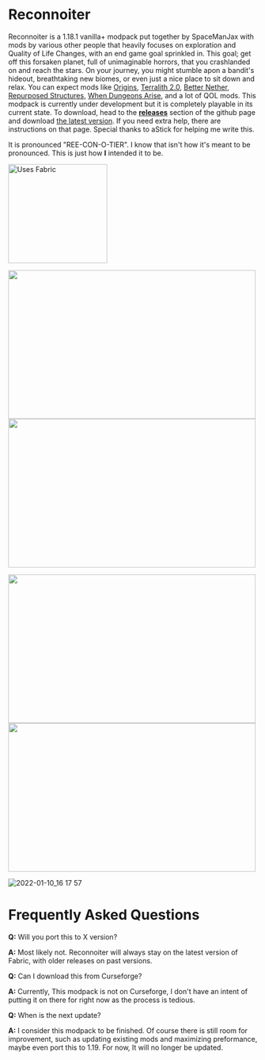 # Reconnoiter
Reconnoiter is a 1.18.1 vanilla+ modpack put together by SpaceManJax with mods by various other people that heavily focuses on exploration and Quality of Life Changes, with an end game goal sprinkled in. This goal; get off this forsaken planet, full of unimaginable horrors, that you crashlanded on and reach the stars. On your journey, you might stumble apon a bandit's hideout, breathtaking new biomes, or even just a nice place to sit down and relax. You can expect mods like [Origins](https://github.com/apace100/origins-fabric), [Terralith 2.0](https://www.curseforge.com/minecraft/mc-mods/terralith/files), [Better Nether](https://github.com/paulevsGitch/BetterNether), [Repurposed Structures](https://github.com/TelepathicGrunt/RepurposedStructures-Fabric), [When Dungeons Arise](https://www.curseforge.com/minecraft/mc-mods/when-dungeons-arise-fabric), and a lot of QOL mods. This modpack is currently under development but it is completely playable in its current state. To download, head to the [**releases**](https://github.com/SpaceManJax/Reconnoiter/releases) section of the github page and download [the latest version](https://github.com/SpaceManJax/Reconnoiter/releases/latest). If you need extra help, there are instructions on that page. Special thanks to aStick for helping me write this.


It is pronounced "REE-CON-O-TIER". I know that isn't how it's meant to be pronounced. This is just how **I** intended it to be.


<a href="https://fabricmc.net/use/installer/">
  <img alt="Uses Fabric" src="https://user-images.githubusercontent.com/93849152/148856808-a29a2b4b-7699-4560-9618-44257d6ed7ee.png" width="200">
</a>

<img src="https://user-images.githubusercontent.com/93849152/148856705-c04c31b5-4e80-4d21-a770-a7cfb1d17a50.png" width="500" height="300"> <img src="https://user-images.githubusercontent.com/93849152/148856715-3d821588-1a18-4741-98a8-3989b0cf9f08.png" width="500" height="300">

<img src="https://user-images.githubusercontent.com/93849152/148856773-0050e7d5-ffdc-4cfb-a7c2-13e06d9fe70b.png" width="500" height="300"> <img src="https://user-images.githubusercontent.com/93849152/148856788-f729018b-a0d8-4a3a-9853-173e4dcd1e2a.png" width="500" height="300">

![2022-01-10_16 17 57](https://user-images.githubusercontent.com/93849152/148859539-af35b67e-0ce3-42e2-92fe-77dee31259d6.png)

# Frequently Asked Questions
**Q:** Will you port this to X version?

**A:** Most likely not. Reconnoiter will always stay on the latest version of Fabric, with older releases on past versions.



**Q:** Can I download this from Curseforge?

**A:** Currently, This modpack is not on Curseforge, I don't have an intent of putting it on there for right now as the process is tedious.



**Q:** When is the next update?

**A:** I consider this modpack to be finished. Of course there is still room for improvement, such as updating existing mods and maximizing preformance, maybe even port this to 1.19. For now, It will no longer be updated.
